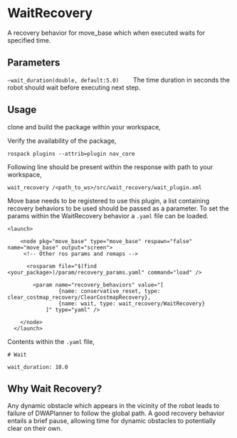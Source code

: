# WaitRecovery

A recovery behavior for move_base which when executed waits for specified time. 

## Parameters

`~wait_duration(double, default:5.0)`
&emsp;&emsp;The time duration in seconds the robot should wait before executing next step.

## Usage

clone and build the package within your workspace,

Verify the availability of the package,
```
rospack plugins --attrib=plugin nav_core
```

Following line should be present within the response with path to your workspace,
```
wait_recovery /<path_to_ws>/src/wait_recovery/wait_plugin.xml
```

Move base needs to be registered to use this plugin, a list containing recovery behaviors to be used should be passed as a parameter. To set the params within the WaitRecovery behavior a `.yaml` file can be loaded.


```
<launch>

    <node pkg="move_base" type="move_base" respawn="false" name="move_base" output="screen">
     <!-- Other ros params and remaps -->

      <rosparam file="$(find <your_package>)/param/recovery_params.yaml" command="load" />

        <param name="recovery_behaviors" value="[
                {name: conservative_reset, type: clear_costmap_recovery/ClearCostmapRecovery}, 
                {name: wait, type: wait_recovery/WaitRecovery}
            ]" type="yaml" />
    
    </node>
  </launch>
```

Contents within the `.yaml` file,

```
# Wait

wait_duration: 10.0
```


## Why Wait Recovery?

Any dynamic obstacle which appears in the vicinity of the robot leads to failure of DWAPlanner to follow the global path. A good recovery behavior entails a brief pause, allowing time for dynamic obstacles to potentially clear on their own.